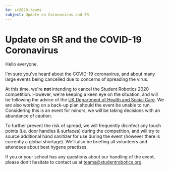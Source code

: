 ```yaml
---
to: sr2020-teams
subject: Update on Coronavirus and SR
---
```


# Update on SR and the COVID-19 Coronavirus

Hello everyone, 

I'm sure you've heard about the COVID-19 coronavirus, and about many large events being cancelled due to concerns of spreading the virus.

At this time, we're **not** intending to cancel the Student Robotics 2020 competition. However, we're keeping a keen eye on the situation, and will be following the advice of the [UK Department of Health and Social Care][uk-coronavirus-page]. We are also working on a back-up plan should the event be unable to run. Considering this is an event for minors, we will be taking decisions with an abundance of caution.

To further prevent the risk of spread, we will frequently disinfect any touch points (i.e. door handles & surfaces) during the competition, and will try to source additional hand sanitizer for use during the event (however there is currently a global shortage). We'll also be briefing all volunteers and attendees about best hygene practises.

If you or your school has any questions about our handling of the event, please don't hesitate to contact us at teams@studentrobotics.org.

[uk-coronavirus-page]: https://www.gov.uk/guidance/coronavirus-covid-19-information-for-the-public
[returning-travellers]: https://www.gov.uk/guidance/coronavirus-covid-19-information-for-the-public#returning-travellers
